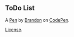 ToDo List
---------


A [Pen](https://codepen.io/MindTricksXCII/pen/MQwrWM) by [Brandon](https://codepen.io/MindTricksXCII) on [CodePen](https://codepen.io).

[License](https://codepen.io/MindTricksXCII/pen/MQwrWM/license).